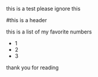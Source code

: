 ---
---

this is a test please ignore this

#this is a header

this is a list of my favorite numbers

- 1
- 2
- 3

thank you for reading
